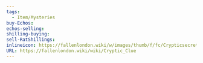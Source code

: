 ```yaml
---
tags:
  - Item/Mysteries
buy-Echos: 
echos-selling: 
shilling-buying: 
sell-RatShillings: 
inlineicon: https://fallenlondon.wiki/w/images/thumb/f/fc/Crypticsecret.png/40px-Crypticsecret.png
URL: https://fallenlondon.wiki/wiki/Cryptic_Clue
---
```

